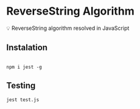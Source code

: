 # ReverseString Algorithm 

💡 ReverseString algorithm resolved in JavaScript

## Instalation

```

npm i jest -g
```

## Testing

```
jest test.js
```